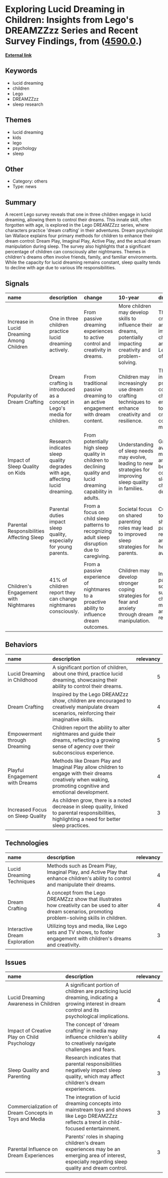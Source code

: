 # __Exploring Lucid Dreaming in Children: Insights from Lego's DREAMZZzz Series and Recent Survey Findings__, from ([4590.0](https://kghosh.substack.com/p/4590.0).)

__[External link](https://metro.co.uk/2024/09/24/lego-encourages-kids-try-lucid-dreaming-dreamzzz-show-finale-21662221/)__



## Keywords

* lucid dreaming
* children
* Lego
* DREAMZZzz
* sleep research

## Themes

* lucid dreaming
* kids
* lego
* psychology
* sleep

## Other

* Category: others
* Type: news

## Summary

A recent Lego survey reveals that one in three children engage in lucid dreaming, allowing them to control their dreams. This innate skill, often forgotten with age, is explored in the Lego DREAMZZzz series, where characters practice 'dream crafting' in their adventures. Dream psychologist Ian Wallace explains four primary methods for children to enhance their dream control: Dream Play, Imaginal Play, Active Play, and the actual dream manipulation during sleep. The survey also highlights that a significant percentage of children can consciously alter nightmares. Themes in children's dreams often involve friends, family, and familiar environments. While the capacity for lucid dreaming remains constant, sleep quality tends to decline with age due to various life responsibilities.

## Signals

| name                                      | description                                                                   | change                                                                                                        | 10-year                                                                                                           | driving-force                                                                                                       |   relevancy |
|:------------------------------------------|:------------------------------------------------------------------------------|:--------------------------------------------------------------------------------------------------------------|:------------------------------------------------------------------------------------------------------------------|:--------------------------------------------------------------------------------------------------------------------|------------:|
| Increase in Lucid Dreaming Among Children | One in three children practice lucid dreaming actively.                       | From passive dreaming experiences to active control and creativity in dreams.                                 | More children may develop skills to influence their dreams, potentially impacting creativity and problem-solving. | The rise of creative play and imagination in children's toys and media, like Lego's offerings.                      |           4 |
| Popularity of Dream Crafting              | Dream crafting is introduced as a concept in Lego's media for children.       | From traditional passive dreaming to an active engagement with dream content.                                 | Children may increasingly use dream crafting techniques to enhance creativity and resilience.                     | The integration of psychological concepts into children's entertainment to foster creativity and coping mechanisms. |           5 |
| Impact of Sleep Quality on Kids           | Research indicates sleep quality degrades with age, affecting lucid dreaming. | From potentially high sleep quality in children to declining quality and lucid dreaming capability in adults. | Understanding of sleep needs may evolve, leading to new strategies for improving sleep quality in families.       | Growing awareness of mental health and well-being connected to sleep and childhood development.                     |           3 |
| Parental Responsibilities Affecting Sleep | Parental duties impact sleep quality, especially for young parents.           | From a focus on child sleep patterns to recognizing adult sleep disruption due to caregiving.                 | Societal focus on shared parenting roles may lead to improved sleep strategies for parents.                       | Cultural shifts towards shared parenting responsibilities and mental health awareness.                              |           4 |
| Children's Engagement with Nightmares     | 41% of children report they can change nightmares consciously.                | From a passive experience of nightmares to a proactive ability to influence dream outcomes.                   | Children may develop stronger coping strategies for fear and anxiety through dream manipulation.                  | Increased parental and societal support for children's mental health and emotional resilience.                      |           4 |

## Behaviors

| name                             | description                                                                                                                                                 |   relevancy |
|:---------------------------------|:------------------------------------------------------------------------------------------------------------------------------------------------------------|------------:|
| Lucid Dreaming in Childhood      | A significant portion of children, about one third, practice lucid dreaming, showcasing their ability to control their dreams.                              |           5 |
| Dream Crafting                   | Inspired by the Lego DREAMZzz show, children are encouraged to creatively manipulate dream scenarios, reinforcing their imaginative skills.                 |           4 |
| Empowerment through Dreaming     | Children report the ability to alter nightmares and guide their dreams, reflecting a growing sense of agency over their subconscious experience.            |           5 |
| Playful Engagement with Dreams   | Methods like Dream Play and Imaginal Play allow children to engage with their dreams creatively when waking, promoting cognitive and emotional development. |           4 |
| Increased Focus on Sleep Quality | As children grow, there is a noted decrease in sleep quality, linked to parental responsibilities, highlighting a need for better sleep practices.          |           3 |

## Technologies

| name                          | description                                                                                                                                               |   relevancy |
|:------------------------------|:----------------------------------------------------------------------------------------------------------------------------------------------------------|------------:|
| Lucid Dreaming Techniques     | Methods such as Dream Play, Imaginal Play, and Active Play that enhance children's ability to control and manipulate their dreams.                        |           4 |
| Dream Crafting                | A concept from the Lego DREAMZzz show that illustrates how creativity can be used to alter dream scenarios, promoting problem-solving skills in children. |           4 |
| Interactive Dream Exploration | Utilizing toys and media, like Lego sets and TV shows, to foster engagement with children's dreams and creativity.                                        |           3 |

## Issues

| name                                                  | description                                                                                                                                         |   relevancy |
|:------------------------------------------------------|:----------------------------------------------------------------------------------------------------------------------------------------------------|------------:|
| Lucid Dreaming Awareness in Children                  | A significant portion of children are practicing lucid dreaming, indicating a growing interest in dream control and its psychological implications. |           4 |
| Impact of Creative Play on Child Psychology           | The concept of 'dream crafting' in media may influence children's ability to creatively navigate challenges and fears.                              |           4 |
| Sleep Quality and Parenting                           | Research indicates that parental responsibilities negatively impact sleep quality, which may affect children's dream experiences.                   |           3 |
| Commercialization of Dream Concepts in Toys and Media | The integration of lucid dreaming concepts into mainstream toys and shows like Lego DREAMZZzz reflects a trend in child-focused entertainment.      |           3 |
| Parental Influence on Dream Experiences               | Parents' roles in shaping children's dream experiences may be an emerging area of interest, especially regarding sleep quality and dream control.   |           3 |